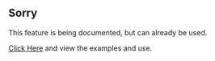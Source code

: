 ## Sorry

This feature is being documented, but can already be used.

[Click Here](https://github.com/kolinalabs/nodejs-api-pack-samples) and view the examples and use.
